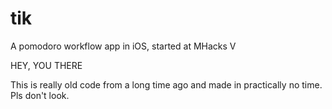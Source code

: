 # tik
A pomodoro workflow app in iOS, started at MHacks V

HEY, YOU THERE

This is really old code from a long time ago and made in practically no time. Pls don't look.
